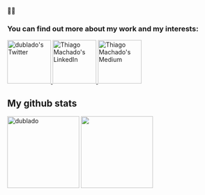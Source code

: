 🤙🏾

### You can find out more about my work and my interests:

<a href="https://twitter.com/dublado">
 <img alt="dublado's Twitter" | Twitter" width="100em" src="https://img.shields.io/badge/Twitter-1DA1F2?style=for-the-badge&logo=twitter&logoColor=black" />
</a>
<a href="https://www.linkedin.com/in/thiagomachado/">
  <img alt="Thiago Machado's LinkedIn" width="100em" src="https://img.shields.io/badge/LinkedIn-0077B5?style=for-the-badge&logo=linkedin&logoColor=black" />
</a>
<a href="https://medium.com/@dublado">
 <img alt="Thiago Machado's Medium" width="100em" src="https://img.shields.io/badge/Medium-12100E?style=for-the-badge&logo=medium&logoColor=white" />
</a>


## My github stats
<div>
<img  height="165em" width: "100em" src="https://github-readme-stats.vercel.app/api?username=dublado&show_icons=true&theme=gotham" alt="dublado" />
<img height="165em" width: "100em" src="https://github-readme-stats.vercel.app/api/top-langs/?username=dublado&layout=compact&langs_count=5&theme=gotham"/>
<div/>
